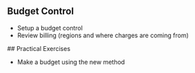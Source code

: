 
## Budget Control
- Setup a budget control
- Review billing (regions and where charges are coming from)

## Practical Exercises

- Make a budget using the new method
